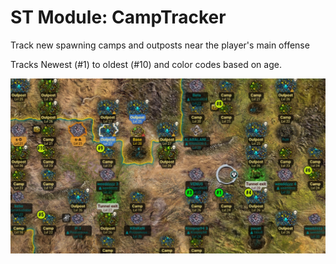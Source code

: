 # ST Module: CampTracker

Track new spawning camps and outposts near the player's main offense

Tracks Newest (#1) to oldest (#10) and color codes based on age.

![CampTracker](./st-camp-tracker.jpeg)
